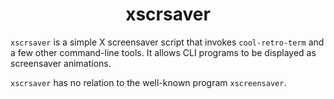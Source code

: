<h1 align="center">xscrsaver</h1>

`xscrsaver` is a simple X screensaver script that invokes `cool-retro-term` and a few other command-line tools. It allows CLI programs to be displayed as screensaver animations.

`xscrsaver` has no relation to the well-known program `xscreensaver`.

